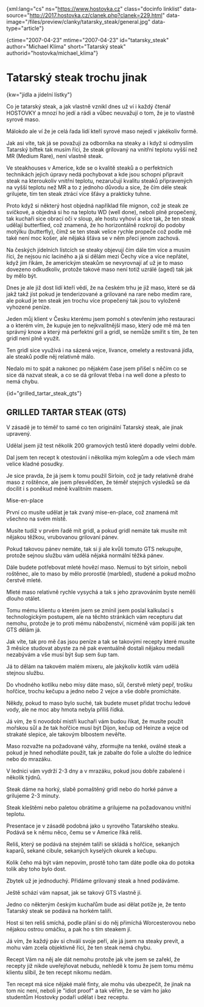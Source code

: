 
{xml:lang="cs" ns="https://www.hostovka.cz" class="docinfo linklist" data-source="http://2017.hostovka.cz/clanek.php?clanek=229.html" data-image="/files/preview/clanky/tatarsky_steak/general.jpg" data-type="article"}

{ctime="2007-04-23" mtime="2007-04-23" id="tatarsky\_steak" author="Michael Klíma" short="Tatarský steak" authorid="hostovka/michael\_klima"}

# Tatarský steak trochu jinak

<!-- generated attribute kw by user_udpatekw.sh on 2020-04-21, do not edit -->

{kw="jídla a jídelní lístky"}

Co je tatarský steak, a jak vlastně vznikl dnes už ví i každý čtenář HOSTOVKY a mnozí ho jedí a rádi a vůbec neuvažují o tom, že je to vlastně syrové maso.

Málokdo ale ví že je celá řada lidí kteří syrové maso nejedí v jakékoliv formě.

Jak asi víte, tak já se považuji za odborníka na steaky a i když si odmyslím Tatarský biftek tak musím říci, že steak grilovaný na vnitřní teplotu vyšší než MR (Medium Rare), není vlastně steak.

Ve steakhouses v Americe, kde se o kvalitě steaků a o perfektních technikách jejich úpravy nedá pochybovat a kde jsou schopni připravit steak na kteroukoliv vnitřní teplotu, nezaručují kvalitu steaků připravených na vyšší teplotu než MR a to z jednoho důvodu a sice, že čím déle steak grilujete, tím ten steak ztrácí více šťávy a prakticky tuhne.

Proto když si některý host objedná například file mignon, což je steak ze svíčkové, a objedná si ho na teplotu WD (well done), neboli plně propečený, tak kuchaři sice obrací oči v sloup, ale hostu vyhoví a sice tak, že ten steak udělají butterflied, což znamená, že ho horizontálně rozkrojí do podoby motýlku (butterfly), čímž se ten steak velice rychle propeče což podle mě také není moc košer, ale nějaká šťáva se v něm přeci jenom zachová.

Na českých jídelních lístcích se steaky objevují čím dále tím více a musím říci, že nejsou nic laciného a já si dělám mezi Čechy více a více nepřátel, když jim říkám, že americkým steakům se nevyrovnají ať už je to maso dovezeno odkudkoliv, protože takové maso není totiž uzrálé (aged) tak jak by mělo být.

Dnes je ale již dost lidí kteří vědí, že na českém trhu je již maso, které se dá jakž takž jíst pokud je tenderizované a grilované na rare nebo medim rare, ale pokud je ten steak jen trochu více propečený tak jsou to vyloženě vyhozené peníze.

Jeden můj klient v Česku kterému jsem pomohl s otevřením jeho restauraci a o kterém vím, že kupuje jen to nejkvalitnější maso, který ode mě má ten správný know a který má perfektní gril a gridl, se nemůže smířit s tím, že ten gridl není plně využit.

Ten gridl sice využívá i na sázená vejce, lívance, omelety a restovaná jídla, ale steaků podle něj relativně málo.

Nedalo mi to spát a nakonec po nějakém čase jsem přišel s něčím co se sice dá nazvat steak, a co se dá grilovat třeba i na well done a přesto to nemá chybu.

{id="grilled\_tartar\_steak_gts"}

## GRILLED TARTAR STEAK (GTS)

V zásadě je to téměř to samé co ten originální Tatarský steak, ale jinak upravený.

Udělal jsem již test několik 200 gramových testů které dopadly velmi dobře.

Dal jsem ten recept k otestování i několika mým kolegům a ode všech mám velice kladné posudky.

Je sice pravda, že já jsem k tomu použil Sirloin, což je tady relativně drahé maso z roštěnce, ale jsem přesvědčen, že téměř stejných výsledků se dá docílit i s poněkud méně kvalitním masem.

Mise-en-place

První co musíte udělat je tak zvaný mise-en-place, což znamená mít všechno na svém místě.

Musíte tudíž v prvém řadě mít gridl, a pokud gridl nemáte tak musíte mít nějakou těžkou, vrubovanou grilovaní pánev.

Pokud takovou pánev nemáte, tak si ji ale kvůli tomuto GTS nekupujte, protože sejnou službu vám udělá nějaká normální těžká pánev.

Dále budete potřebovat mleté hovězí maso. Nemusí to být sirloin, neboli roštěnec, ale to maso by mělo prorostlé (marbled), studené a pokud možno čerstvě mleté.

Mleté maso relativně rychle vysychá a tak s jeho zpravováním byste neměli dlouho otálet.

Tomu mému klientu o kterém jsem se zmínil jsem poslal kalkulaci s technologickým postupem, ale na těchto stránkách vám recepturu dat nemohu, protože je to proti mému náboženství, nicméně vám popíši jak ten GTS dělám já.

Jak víte, tak pro mě čas jsou peníze a tak se takovými recepty které musíte 3 měsíce studovat abyste za ně pak eventuálně dostali nějakou medaili nezabývám a vše musí být šup sem šup tam.

Já to dělám na takovém malém mixeru, ale jakýkoliv kotlík vám udělá stejnou službu.

Do vhodného kotlíku nebo mísy dáte maso, sůl, čerstvě mletý pepř, trošku hořčice, trochu kečupu a jedno nebo 2 vejce a vše dobře promícháte.

Někdy, pokud to maso bylo suché, tak budete muset přidat trochu ledové vody, ale ne moc aby hmota nebyla příliš řídká.

Já vím, že ti novodobí mistři kuchaři vám budou říkat, že musíte použít mořskou sůl a že tak hořčice musí být Dijon, kečup od Heinze a vejce od strakaté slepice, ale takovým blbostem nevěřte.

Maso rozvažte na požadované váhy, zformujte na tenké, oválné steak a pokud je hned nehodláte použít, tak je zabalte do folie a uložte do lednice nebo do mrazáku.

V lednici vám vydrží 2-3 dny a v mrazáku, pokud jsou dobře zabalené i několik týdnů.

Steak dáme na horký, slabě pomaštěný gridl nebo do horké pánve a grilujeme 2-3 minuty.

Steak kleštěmi nebo paletou obrátíme a grilujeme na požadovanou vnitřní teplotu.

Presentace je v zásadě podobná jako u syrového Tatarského steaku. Podává se k němu něco, čemu se v Americe říká reliš.

Reliš, který se podává na stejném talíři se skládá s hořčice, sekaných kaparů, sekané cibule, sekaných kyselých okurek a kečupu.

Kolik čeho má být vám nepovím, prostě toho tam dáte podle oka do potoka tolik aby toho bylo dost.

Zbytek už je jednoduchý. Přidáme grilovaný steak a hned podáváme.

Ještě schází vám napsat, jak se takový GTS vlastně jí.

Jedno co některým českým kuchařům bude asi dělat potíže je, že tento Tatarský steak se podává na horkém talíři.

Host si ten reliš smíchá, podle přání si do něj přimíchá Worcesterovou nebo nějakou ostrou omáčku, a pak ho s tím steakem jí.

Já vím, že každý páv si chválí svoje peří, ale já jsem na steaky prevít, a mohu vám zcela objektivně říci, že ten steak nemá chybu.

Recept Vám na něj ale dát nemohu protože jak víte jsem se zařekl, že recepty již nikde uveřejňovat nebudu, nehledě k tomu že jsem tomu mému klientu slíbil, že ten recept nikomu nedám.

Ten recept má sice nějaké malé finty, ale mohu vás ubezpečit, že jinak na tom nic není, neboli je "idiot proof" a tak věřím, že se vám ho jako studentům Hostovky podaří udělat i bez receptu.


